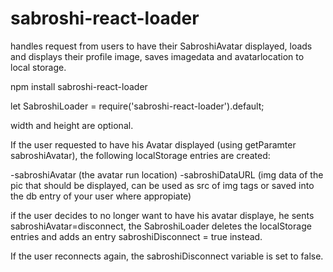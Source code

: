 # sabroshi-react-loader
handles request from users to have their SabroshiAvatar displayed, loads and displays their profile image, saves imagedata and avatarlocation to local storage.


npm install sabroshi-react-loader


let SabroshiLoader = require('sabroshi-react-loader').default;


<SabroshiLoader width={32} height={32} />


width and height are optional.


If the user requested to have his Avatar displayed (using getParamter sabroshiAvatar),
the following localStorage entries are created:

-sabroshiAvatar  (the avatar run location)
-sabroshiDataURL  (img data of the pic that should be displayed, can be used as src of img tags or saved into the db entry of your user where appropiate)

if the user decides to no longer want to have his avatar displaye, he sents sabroshiAvatar=disconnect, 
the SabroshiLoader deletes the localStorage entries and adds an entry sabroshiDisconnect = true instead.

If the user reconnects again, the sabroshiDisconnect variable is set to false.